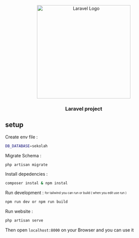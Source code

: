 <div align="center">
  <a href="https://laravel.com">
    <img src="https://raw.githubusercontent.com/laravel/art/master/logo-lockup/5%20SVG/2%20CMYK/1%20Full%20Color/laravel-logolockup-cmyk-red.svg" width="300" alt="Laravel Logo">
  </a>
  <h3 align="center">Laravel project</h3>
</div>

## setup

Create env file :

```sh
DB_DATABASE=sekolah
```

Migrate Schema :

```sh
php artisan migrate
```

Install depedencies :

```sh
composer instal & npm instal
```

Run development :
<sub><sup>for tailwind you can run or build ( when you edit use run )</sup></sub>

```sh
npm run dev or npm run build
```

Run website :

```sh
php artisan serve
```

Then open `localhost:8000` on your Browser and you can use it
